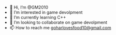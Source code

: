 - 👋 Hi, I’m @GM2010
- 👀 I’m interested in game devolpment
- 🌱 I’m currently learning C++
- 💞️ I’m looking to collaborate on game devolpment
- 📫 How to reach me goharlovesfood10@gmail.com

<!---
GM2010/GM2010 is a ✨ special ✨ repository because its `README.md` (this file) appears on your GitHub profile.
You can click the Preview link to take a look at your changes.
--->
